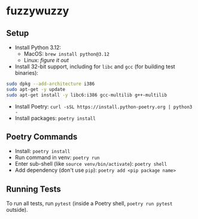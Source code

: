 # fuzzywuzzy

## Setup
- Install Python 3.12:
    - MacOS: `brew install python@3.12`
    - Linux: *figure it out*
- Install 32-bit support, including for `libc` and `gcc` (for building test binaries):
```bash
sudo dpkg --add-architecture i386
sudo apt-get -y update
sudo apt-get install -y libc6:i386 gcc-multilib g++-multilib
```
- Install Poetry: `curl -sSL https://install.python-poetry.org | python3 -`
- Install packages: `poetry install`

## Poetry Commands
- Install: `poetry install`
- Run command in venv: `poetry run`
- Enter sub-shell (like `source venv/bin/activate`): `poetry shell`
- Add dependency (don't use `pip`): `poetry add <pip package name>`

## Running Tests
To run all tests, run `pytest` (inside a Poetry shell, `poetry run pytest` outside).
